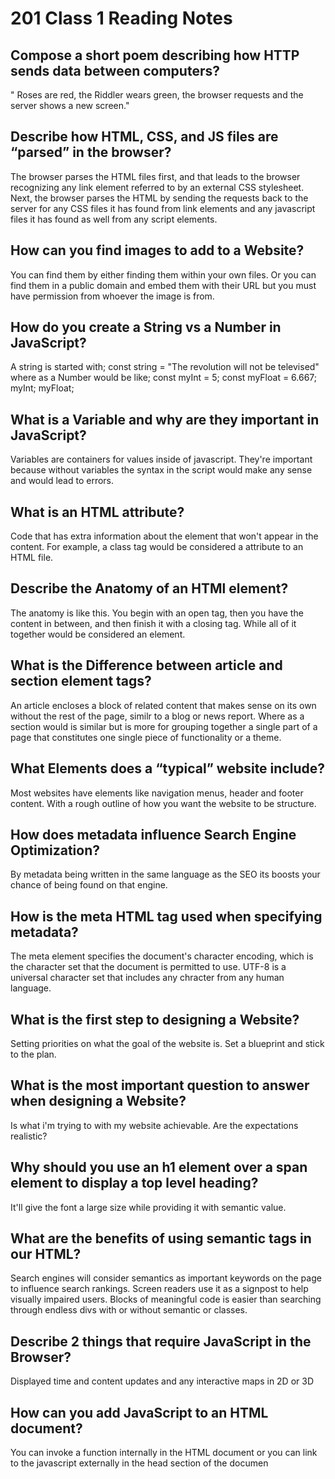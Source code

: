 # 201 Class 1 Reading Notes

## Compose a short poem describing how HTTP sends data between computers?

" Roses are red, the Riddler wears green, the browser requests and the server shows a new screen."

## Describe how HTML, CSS, and JS files are “parsed” in the browser?

The browser parses the HTML files first, and that leads to the browser recognizing any link element referred to by an external CSS stylesheet. Next, the browser parses the HTML by sending the requests back to the server for any CSS files it has found from link elements and any javascript files it has found as well from any script elements.

## How can you find images to add to a Website?

You can find them by either finding them within your own files. Or you can find them in a public domain and embed them with their URL but you must have permission from whoever the image is from.

## How do you create a String vs a Number in JavaScript?

A string is started with;
const string = "The revolution will not be televised"
where as a Number would be like;
const myInt = 5;
const myFloat = 6.667;
myInt;
myFloat;

## What is a Variable and why are they important in JavaScript?

Variables are containers for values inside of javascript. They're important because without variables the syntax in the script would make any sense and would lead to errors.

## What is an HTML attribute?

Code that has extra information about the element that won't appear in the content. For example, a class tag would be considered a attribute to an HTML file.

## Describe the Anatomy of an HTMl element?

The anatomy is like this. You begin with an open tag, then you have the content in between, and then finish it with a closing tag. While all of it together would be considered an element.

## What is the Difference between article and section element tags?

An article encloses a block of related content that makes sense on its own without the rest of the page, similr to a blog or news report. Where as a section would is similar but is more for grouping together a single part of a page that constitutes one single piece of functionality or a theme.

## What Elements does a “typical” website include?

Most websites have elements like navigation menus, header and footer content. With a rough outline of how you want the website to be structure.

## How does metadata influence Search Engine Optimization?

By metadata being written in the same language as the SEO its boosts your chance of being found on that engine.

## How is the meta HTML tag used when specifying metadata?

The meta element specifies the document's character encoding, which is the character set that the document is permitted to use. UTF-8 is a universal character set that includes any chracter from any human language.

## What is the first step to designing a Website?

Setting priorities on what the goal of the website is. Set a blueprint and stick to the plan.

## What is the most important question to answer when designing a Website?

Is what i'm trying to with my website achievable. Are the expectations realistic?

## Why should you use an h1 element over a span element to display a top level heading?

It'll give the font a large size while providing it with semantic value.

## What are the benefits of using semantic tags in our HTML?

Search engines will consider semantics as important keywords on the page to influence search rankings. Screen readers use it as a signpost to help visually impaired users. Blocks of meaningful code is easier than searching through endless divs with or without semantic or classes.

## Describe 2 things that require JavaScript in the Browser?

Displayed time and content updates and any interactive maps in 2D or 3D

## How can you add JavaScript to an HTML document?

You can invoke a function internally in the HTML document or you can link to the javascript externally in the head section of the documen
